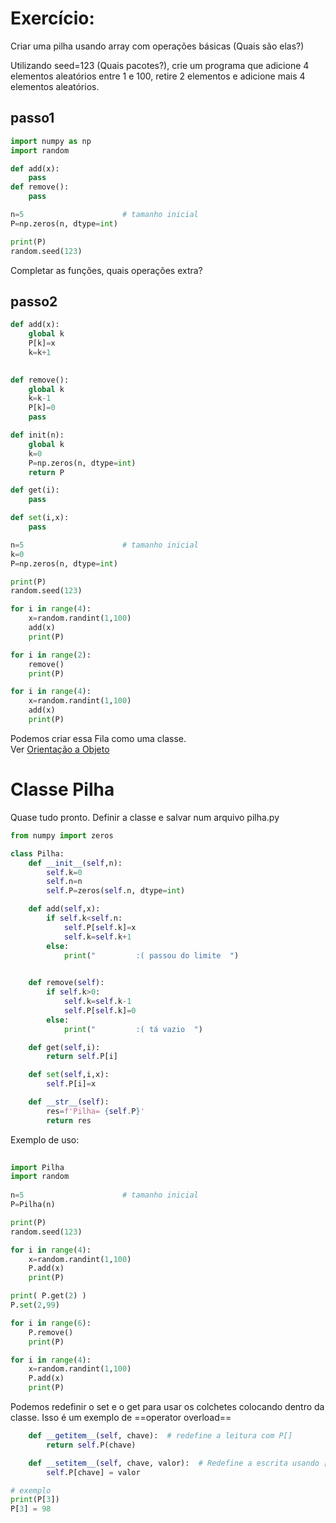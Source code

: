 # Exercício:
Criar uma pilha usando array com operações básicas (Quais são elas?)

Utilizando seed=123 (Quais pacotes?), crie um programa que adicione 4 elementos aleatórios entre 1 e 100,  retire 2 elementos e adicione mais 4 elementos aleatórios.
## passo1

```python
import numpy as np
import random

def add(x):
    pass
def remove():
    pass

n=5                      # tamanho inicial
P=np.zeros(n, dtype=int)

print(P)
random.seed(123)

```

Completar as funções, quais operações extra?

## passo2

```python
def add(x):
    global k
    P[k]=x
    k=k+1
    

def remove():
    global k
    k=k-1
    P[k]=0
    pass

def init(n):
    global k
    k=0
    P=np.zeros(n, dtype=int)
    return P

def get(i):
    pass

def set(i,x):
    pass

n=5                      # tamanho inicial
k=0
P=np.zeros(n, dtype=int)

print(P)
random.seed(123)

for i in range(4):
    x=random.randint(1,100)
    add(x)
    print(P)

for i in range(2):
    remove()
    print(P)

for i in range(4):
    x=random.randint(1,100)
    add(x)
    print(P)
```

Podemos criar essa Fila como uma classe.  
Ver [Orientação a Objeto](Orientação%20a%20Objeto.md)


# Classe Pilha

Quase tudo pronto. Definir a classe e salvar num arquivo pilha.py

```python
from numpy import zeros

class Pilha:
    def __init__(self,n):
        self.k=0
        self.n=n
        self.P=zeros(self.n, dtype=int)

    def add(self,x):
        if self.k<self.n:
            self.P[self.k]=x
            self.k=self.k+1
        else:
            print("         :( passou do limite  ")
    

    def remove(self):
        if self.k>0:
            self.k=self.k-1
            self.P[self.k]=0
        else:
            print("         :( tá vazio  ")

    def get(self,i):
        return self.P[i]

    def set(self,i,x):
        self.P[i]=x

    def __str__(self):
        res=f'Pilha= {self.P}'
        return res
```

Exemplo de uso:

```python
 
import Pilha
import random
    
n=5                      # tamanho inicial
P=Pilha(n)

print(P)
random.seed(123)

for i in range(4):
    x=random.randint(1,100)
    P.add(x)
    print(P)

print( P.get(2) )
P.set(2,99)

for i in range(6):
    P.remove()
    print(P)

for i in range(4):
    x=random.randint(1,100)
    P.add(x)
    print(P)
```



Podemos redefinir o set e o get para usar os colchetes colocando dentro da classe. Isso é um exemplo de ==operator overload==

```python
    def __getitem__(self, chave):  # redefine a leitura com P[] 
        return self.P(chave)

    def __setitem__(self, chave, valor):  # Redefine a escrita usando []
        self.P[chave] = valor

# exemplo
print(P[3]) 
P[3] = 98
 
```

